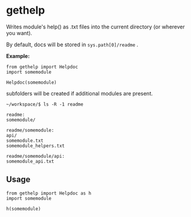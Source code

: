 # gethelp

Writes module's help() as .txt files into the current directory (or wherever you want).

By default, docs will be stored in ```sys.path[0]/readme``` .

**Example:**
```
from gethelp import Helpdoc
import somemodule

Helpdoc(somemodule)

```


subfolders will be created if additional modules are present.
```
~/workspace/$ ls -R -1 readme

readme:
somemodule/

readme/somemodule:
api/
somemodule.txt
somemodule_helpers.txt

readme/somemodule/api:
somemodule_api.txt

```


## Usage
```
from gethelp import Helpdoc as h
import somemodule

h(somemodule)
```


